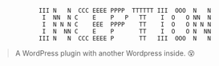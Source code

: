 				III N   N  CCC EEEE PPPP  TTTTTT III  OOO  N   N 
				 I  NN  N C    E    P   P   TT    I  O   O NN  N 
				 I  N N N C    EEE  PPPP    TT    I  O   O N N N 
				 I  N  NN C    E    P       TT    I  O   O N  NN 
				III N   N  CCC EEEE P       TT   III  OOO  N   N 
				
> A WordPress plugin with another Wordpress inside. 😵
